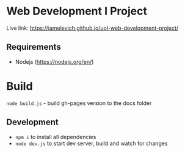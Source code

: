 # Web Development I Project

Live link: https://iamelevich.github.io/uol-web-development-project/

## Requirements

- Nodejs (https://nodejs.org/en/)

# Build

`node build.js` - build gh-pages version to the docs folder

## Development

- `npm i` to install all dependencies
- `node dev.js` to start dev server, build and watch for changes